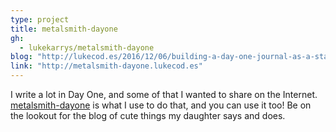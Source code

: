 ```yaml
---
type: project
title: metalsmith-dayone
gh:
  - lukekarrys/metalsmith-dayone
blog: "http://lukecod.es/2016/12/06/building-a-day-one-journal-as-a-static-site/"
link: "http://metalsmith-dayone.lukecod.es"
---
```


I write a lot in Day One, and some of that I wanted to share on the Internet. [metalsmith-dayone](https://github.com/lukekarrys/metalsmith-dayone-example) is what I use to do that, and you can use it too! Be on the lookout for the blog of cute things my daughter says and does.

